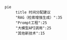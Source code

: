 
```mermaid
pie
	 title 时间分配建议
	 "RAG（检索增强生成）":35
	 "Prompt工程":25
	 "大模型API调用":25
	 "其他新技术":15
```




```mermaid graph

```
